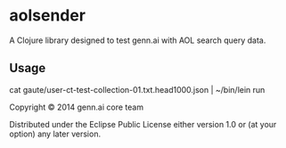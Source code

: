 # aolsender

A Clojure library designed to test genn.ai with AOL search query data.

## Usage

cat gaute/user-ct-test-collection-01.txt.head1000.json | ~/bin/lein run

Copyright © 2014 genn.ai core team

Distributed under the Eclipse Public License either version 1.0 or (at
your option) any later version.
